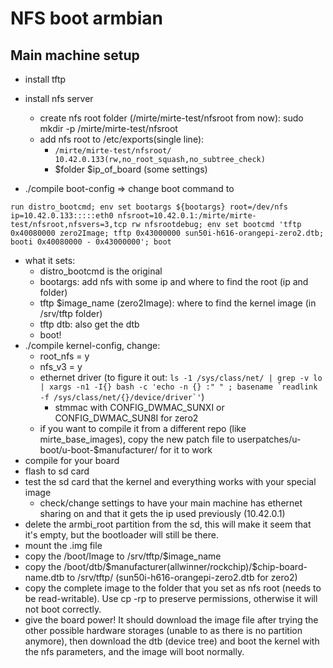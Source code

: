 # NFS boot armbian

## Main machine setup
- install tftp
- install nfs server
  - create nfs root folder (/mirte/mirte-test/nfsroot from now): sudo mkdir -p /mirte/mirte-test/nfsroot
  - add nfs root to /etc/exports(single line):
    - ```/mirte/mirte-test/nfsroot/ 10.42.0.133(rw,no_root_squash,no_subtree_check)```
    - $folder $ip_of_board (some settings)


- ./compile boot-config => change boot command to
```
run distro_bootcmd; env set bootargs ${bootargs} root=/dev/nfs ip=10.42.0.133:::::eth0 nfsroot=10.42.0.1:/mirte/mirte-test/nfsroot,nfsvers=3,tcp rw nfsrootdebug; env set bootcmd 'tftp 0x40080000 zero2Image; tftp 0x43000000 sun50i-h616-orangepi-zero2.dtb; booti 0x40080000 - 0x43000000'; boot
```
- what it sets:
   - distro_bootcmd is the original
   - bootargs: add nfs with some ip  and where to find the root (ip and folder)
   - tftp $image_name (zero2Image): where to find the kernel image (in /srv/tftp folder)
   - tftp dtb: also get the dtb
   - boot!
 - ./compile kernel-config, change:
   - root_nfs = y
   - nfs_v3 = y
   - ethernet driver (to figure it out: ```ls -1 /sys/class/net/ | grep -v lo | xargs -n1 -I{} bash -c 'echo -n {} :" " ; basename `readlink -f /sys/class/net/{}/device/driver`'```)
     - stmmac with CONFIG_DWMAC_SUNXI or CONFIG_DWMAC_SUN8I for zero2
   - if you want to compile it from a different repo (like mirte_base_images), copy the new patch file to userpatches/u-boot/u-boot-$manufacturer/ for it to work
 - compile for your board
 - flash to sd card
 - test the sd card that the kernel and everything works with your special image
   - check/change settings to have your main machine has ethernet sharing on and that it gets the ip used previously (10.42.0.1)
 - delete the armbi_root partition from the sd, this will make it seem that it's empty, but the bootloader will still be there.
 - mount the .img file
 - copy the /boot/Image to /srv/tftp/$image_name
 - copy the /boot/dtb/\$manufacturer(allwinner/rockchip)/$chip-board-name.dtb to /srv/tftp/ (sun50i-h616-orangepi-zero2.dtb for zero2)
 - copy the complete image to the folder that you set as nfs root (needs to be read-writable). Use cp -rp to preserve permissions, otherwise it will not boot correctly.
 - give the board power! It should download the image file after trying the other possible hardware storages (unable to as there is no partition anymore), then download the dtb (device tree) and boot the kernel with the nfs parameters, and the image will boot normally.